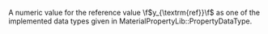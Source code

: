 A numeric value for the reference value \f$y_{\textrm{ref}}\f$ as one of
the implemented data types given in MaterialPropertyLib::PropertyDataType.
